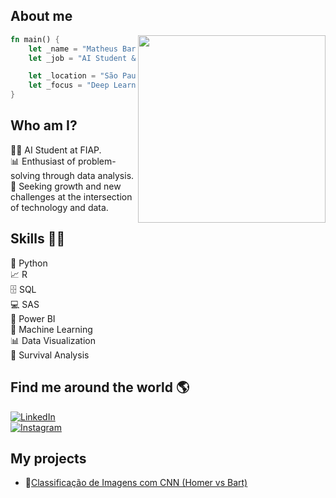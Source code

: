 ## About me

<img align="right" width="300" src="https://media.tenor.com/pT_eK7L76OEAAAAC/coding-computer-coding.gif" />

```rust
fn main() {
    let _name = "Matheus Barbosa";
    let _job = "AI Student & Developer in training";

    let _location = "São Paulo, Brazil";
    let _focus = "Deep Learning, Python, and AI projects";
}

```

## Who am I?

👨‍💻 AI Student at FIAP.  
📊 Enthusiast of problem-solving through data analysis.  
🚀 Seeking growth and new challenges at the intersection of technology and data.

## Skills 👨‍💻

🐍 Python  
📈 R  
🗄 SQL  
💻 SAS  
🧮 Power BI  
🔮 Machine Learning  
📊 Data Visualization  
🧪 Survival Analysis

## Find me around the world 🌎

[![LinkedIn](https://img.shields.io/badge/LinkedIn-blue?style=for-the-badge&logo=linkedin&logoColor=white)](https://www.linkedin.com/in/matheus-barbosa-da-silva-6a068124a/)  
[![Instagram](https://img.shields.io/badge/Instagram-E4405F?style=for-the-badge&logo=instagram&logoColor=white)](https://www.instagram.com/mmatheus.barbosa)

## **My projects**
- 🤖[Classificação de Imagens com CNN (Homer vs Bart)](https://github.com/Matheus-Baarbosa/classificacao-imagens-homer-bart)





 
